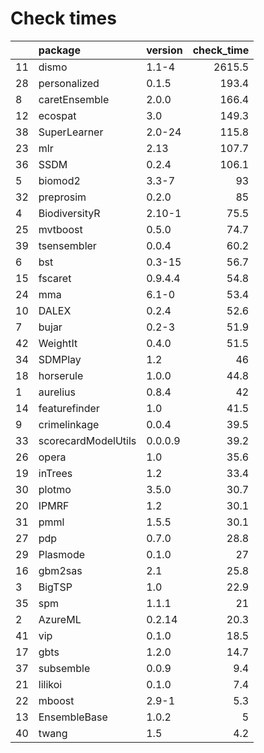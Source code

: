 # Check times

|   |package             |version | check_time|
|:--|:-------------------|:-------|----------:|
|11 |dismo               |1.1-4   |     2615.5|
|28 |personalized        |0.1.5   |      193.4|
|8  |caretEnsemble       |2.0.0   |      166.4|
|12 |ecospat             |3.0     |      149.3|
|38 |SuperLearner        |2.0-24  |      115.8|
|23 |mlr                 |2.13    |      107.7|
|36 |SSDM                |0.2.4   |      106.1|
|5  |biomod2             |3.3-7   |         93|
|32 |preprosim           |0.2.0   |         85|
|4  |BiodiversityR       |2.10-1  |       75.5|
|25 |mvtboost            |0.5.0   |       74.7|
|39 |tsensembler         |0.0.4   |       60.2|
|6  |bst                 |0.3-15  |       56.7|
|15 |fscaret             |0.9.4.4 |       54.8|
|24 |mma                 |6.1-0   |       53.4|
|10 |DALEX               |0.2.4   |       52.6|
|7  |bujar               |0.2-3   |       51.9|
|42 |WeightIt            |0.4.0   |       51.5|
|34 |SDMPlay             |1.2     |         46|
|18 |horserule           |1.0.0   |       44.8|
|1  |aurelius            |0.8.4   |         42|
|14 |featurefinder       |1.0     |       41.5|
|9  |crimelinkage        |0.0.4   |       39.5|
|33 |scorecardModelUtils |0.0.0.9 |       39.2|
|26 |opera               |1.0     |       35.6|
|19 |inTrees             |1.2     |       33.4|
|30 |plotmo              |3.5.0   |       30.7|
|20 |IPMRF               |1.2     |       30.1|
|31 |pmml                |1.5.5   |       30.1|
|27 |pdp                 |0.7.0   |       28.8|
|29 |Plasmode            |0.1.0   |         27|
|16 |gbm2sas             |2.1     |       25.8|
|3  |BigTSP              |1.0     |       22.9|
|35 |spm                 |1.1.1   |         21|
|2  |AzureML             |0.2.14  |       20.3|
|41 |vip                 |0.1.0   |       18.5|
|17 |gbts                |1.2.0   |       14.7|
|37 |subsemble           |0.0.9   |        9.4|
|21 |lilikoi             |0.1.0   |        7.4|
|22 |mboost              |2.9-1   |        5.3|
|13 |EnsembleBase        |1.0.2   |          5|
|40 |twang               |1.5     |        4.2|


